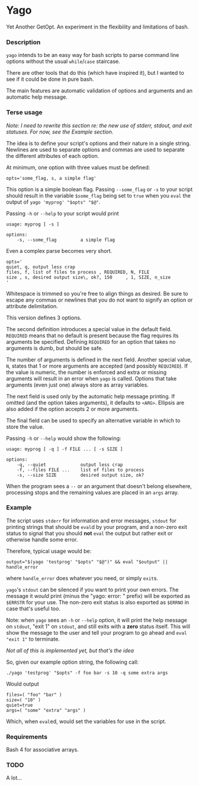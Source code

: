 # Yago

Yet Another GetOpt. An experiment in the flexibility and limitations of 
bash.

### Description

`yago` intends to be an easy way for bash scripts to parse command line 
options without the usual `while`/`case` staircase.

There are other tools that do this (which have inspired it), but I 
wanted to see if it could be done in pure bash.

The main features are automatic validation of options and arguments and 
an automatic help message.

### Terse usage

*Note: I need to rewrite this section re: the new use of stderr, stdout, 
and exit statuses. For now, see the Example section.*

The idea is to define your script's options and their nature in a single 
string. Newlines are used to separate options and commas are used to 
separate the different attributes of each option.

At minimum, one option with three values must be defined:

~~~ { .bash }
opts='some_flag, s, a simple flag'
~~~

This option is a simple boolean flag. Passing `--some_flag` or `-s` to 
your script should result in the variable `$some_flag` being set to
`true` when you `eval` the output of `yago 'myprog' "$opts" "$@"`.

Passing `-h` or `--help` to your script would print

~~~ 
usage: myprog [ -s ]

options:
    -s, --some_flag         a simple flag

~~~

Even a complex parse becomes very short.

~~~ { .bash }
opts='
quiet, q, output less crap
files, f, list of files to process , REQUIRED, N, FILE
size , s, desired output size\, ok?, 150     , 1, SIZE, n_size
'
~~~

Whitespace is trimmed so you're free to align things as desired. Be sure 
to escape any commas or newlines that you do not want to signify an 
option or attribute delimitation.

This version defines 3 options.

The second definition introduces a special value in the default field. 
`REQUIRED` means that no default is present because the flag requires 
its arguments be specified. Defining `REQUIRED` for an option that takes 
no arguments is dumb, but should be safe.

The number of arguments is defined in the next field. Another special 
value, `N`, states that 1 or more arguments are accepted (and possibly 
`REQUIRED`). If the value is numeric, the number is enforced and extra 
or missing arguments will result in an error when `yago` is called. 
Options that take arguments (even just one) always store as array 
variables.

The next field is used only by the automatic help message printing. If 
omitted (and the option takes arguments), it defaults to `<ARG>`. 
Ellipsis are also added if the option accepts 2 or more arguments.

The final field can be used to specify an alternative variable in which 
to store the value.

Passing `-h` or `--help` would show the following:

~~~ 
usage: myprog [ -q ] -f FILE ... [ -s SIZE ]

options:
    -q, --quiet             output less crap
    -f, --files FILE ...    list of files to process
    -s, --size SIZE         desired output size, ok?
~~~

When the program sees a `--` or an argument that doesn't belong 
elsewhere, processing stops and the remaining values are placed in an 
`args` array.

### Example

The script uses `stderr` for information and error messages, `stdout` 
for printing strings that should be `eval`d by your program, and a 
non-zero exit status to signal that you should **not** `eval` the output 
but rather exit or otherwise handle some error.

Therefore, typical usage would be:

~~~ { .bash }
output="$(yago 'testprog' "$opts" "$@")" && eval "$output" || handle_error
~~~

where `handle_error` does whatever you need, or simply `exit`s.

`yago`'s `stdout` can be silenced if you want to print your own errors. 
The message it *would* print (minus the "yago: error: " prefix) will be 
exported as `$ERRSTR` for your use. The non-zero exit status is also 
exported as `$ERRNO` in case that's useful too.

Note: when `yago` sees an `-h` or `--help` option, it will print the 
help message on `stdout`, "exit 1" on `stdout`, and still exits with a 
**zero** status itself. This will show the message to the user and tell 
your program to go ahead and `eval "exit 1"` to terminate.

*Not all of this is implemented yet, but that's the idea*

So, given our example option string, the following call:

~~~ { .bash }
./yago 'testprog' "$opts" -f foo bar -s 10 -q some extra args
~~~

Would output

~~~ 
files=( "foo" "bar" )
size=( "10" )
quiet=true
args=( "some" "extra" "args" )
~~~

Which, when `eval`ed, would set the variables for use in the script.

### Requirements

Bash 4 for associative arrays.

### TODO

A lot...

